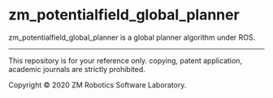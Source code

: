 # zm_potentialfield_global_planner
zm_potentialfield_global_planner is a global planner algorithm under ROS.

------

This repository is for your reference only. copying, patent application, academic journals are strictly prohibited.

Copyright © 2020 ZM Robotics Software Laboratory.
